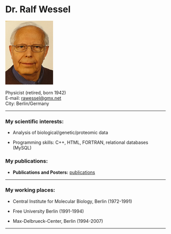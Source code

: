 # Dr. Ralf Wessel

 ![GitHub Logo](wessel_klein.png)

Physicist (retired, born 1942)    
E-mail: rawessel@gmx.net        
City: Berlin/Germany       

***

### My scientific interests:
 

* Analysis of biological/genetic/proteomic data  

* Programming skills: C++, HTML, FORTRAN,  relational databases (MySQL)  


### My publications:  


* **Publications and Posters:**  <a href="https://RalfWess.github.io/PublicationsRW.pdf" target="_blank"> publications</a> 


*** 

### My working places:  

* Central Institute for Molecular Biology, Berlin (1972-1991)  

* Free University Berlin (1991-1994)  

* Max-Delbrueck-Center, Berlin (1994-2007)  

*** 

